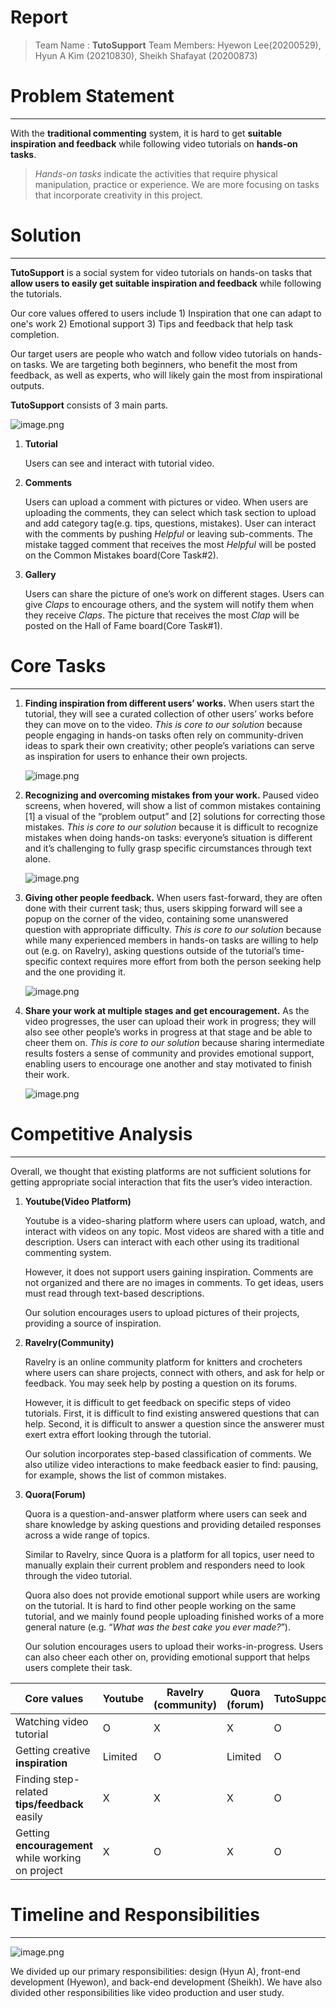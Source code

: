 # **Report**

> Team Name : **TutoSupport** 
> Team Members: Hyewon Lee(20200529), Hyun A Kim (20210830), Sheikh Shafayat (20200873)

# **Problem Statement**
---

With the **traditional commenting** system, it is hard to get **suitable inspiration and feedback** while following video tutorials on **hands-on tasks**.

> *Hands-on tasks* indicate the activities that require physical manipulation, practice or experience. We are more focusing on tasks that incorporate creativity in this project.

# **Solution**
---

**TutoSupport** is a social system for video tutorials on hands-on tasks that **allow users to easily get suitable inspiration and feedback** while following the tutorials.

Our core values offered to users include 1) Inspiration that one can adapt to one's work 2) Emotional support 3) Tips and feedback that help task completion.

Our target users are people who watch and follow video tutorials on hands-on tasks. We are targeting both beginners, who benefit the most from feedback, as well as experts, who will likely gain the most from inspirational outputs.

**TutoSupport** consists of 3 main parts.

![image.png](images/solution-sketch.png)

1. **Tutorial**
    
    Users can see and interact with tutorial video.
    
2. **Comments**
    
    Users can upload a comment with pictures or video. When users are uploading the comments, they can select which task section to upload and add category tag(e.g. tips, questions, mistakes). User can interact with the comments by pushing *Helpful* or leaving sub-comments. The mistake tagged comment that receives the most *Helpful* will be posted on the Common Mistakes board(Core Task#2).
    
3. **Gallery**
    
    Users can share the picture of one’s work on different stages. Users can give *Claps* to encourage others, and the system will notify them when they receive *Claps*. The picture that receives the most *Clap* will be posted on the Hall of Fame board(Core Task#1).
    

# **Core Tasks**
---

1. **Finding inspiration from different users’ works.** When users start the tutorial, they will see a curated collection of other users’ works before they can move on to the video. *This is core to our solution* because people engaging in hands-on tasks often rely on community-driven ideas to spark their own creativity; other people’s variations can serve as inspiration for users to enhance their own projects.

    ![image.png](images/core-task-1.png)
    
2. **Recognizing and overcoming mistakes from your work.** Paused video screens, when hovered, will show a list of common mistakes containing [1] a visual of the “problem output” and [2] solutions for correcting those mistakes. *This is core to our solution* because it is difficult to recognize mistakes when doing hands-on tasks: everyone’s situation is different and it’s challenging to fully grasp specific circumstances through text alone.
    
    ![image.png](images/core-task-2.png)
    
3. **Giving other people feedback.** When users fast-forward, they are often done with their current task; thus, users skipping forward will see a popup on the corner of the video, containing some unanswered question with appropriate difficulty. *This is core to our solution* because while many experienced members in hands-on tasks are willing to help out (e.g. on Ravelry), asking questions outside of the tutorial’s time-specific context requires more effort from both the person seeking help and the one providing it.
    
    ![image.png](images/core-task-3.png)
    
4. **Share your work at multiple stages and get encouragement.** As the video progresses, the user can upload their work in progress; they will also see other people’s works in progress at that stage and be able to cheer them on. *This is core to our solution* because sharing intermediate results fosters a sense of community and provides emotional support, enabling users to encourage one another and stay motivated to finish their work.
    
    ![image.png](images/core-task-4.png)
    

# **Competitive Analysis**
---

Overall, we thought that existing platforms are not sufficient solutions for getting appropriate social interaction that fits the user’s video interaction.

1. **Youtube(Video Platform)**
    
    Youtube is a video-sharing platform where users can upload, watch, and interact with videos on any topic. Most videos are shared with a title and description. Users can interact with each other using its traditional commenting system.
    
    However, it does not support users gaining inspiration. Comments are not organized and there are no images in comments. To get ideas, users must read through text-based descriptions.
    
    Our solution encourages users to upload pictures of their projects, providing a source of inspiration.
    
2. **Ravelry(Community)**
    
    Ravelry is an online community platform for knitters and crocheters where users can share projects, connect with others, and ask for help or feedback. You may seek help by posting a question on its forums.
    
    However, it is difficult to get feedback on specific steps of video tutorials. First, it is difficult to find existing answered questions that can help. Second, it is difficult to answer a question since the answerer must exert extra effort looking through the tutorial.
    
    Our solution incorporates step-based classification of comments. We also utilize video interactions to make feedback easier to find: pausing, for example, shows the list of common mistakes.
    
3. **Quora(Forum)**
    
    Quora is a question-and-answer platform where users can seek and share knowledge by asking questions and providing detailed responses across a wide range of topics.
    
    Similar to Ravelry, since Quora is a platform for all topics, user need to manually explain their current problem and responders need to look through the video tutorial.
    
    Quora also does not provide emotional support while users are working on the tutorial. It is hard to find other people working on the same tutorial, and we mainly found people uploading finished works of a more general nature (e.g. “*What was the best cake you ever made?*”).
    
    Our solution encourages users to upload their works-in-progress. Users can also cheer each other on, providing emotional support that helps users complete their task.
    

| Core values                                        | Youtube | Ravelry (community) | Quora (forum) | TutoSupport |
| -------------------------------------------------- | ------- | ------------------- | ------------- | ----------- |
| Watching video tutorial                            | O       | X                   | X             | O           |
| Getting creative **inspiration**                   | Limited | O                   | Limited       | O           |
| Finding step-related **tips/feedback** easily      | X       | X                   | X             | O           |
| Getting **encouragement** while working on project | X       | O                   | X             | O           |

# **Timeline and Responsibilities**
---

![image.png](images/timeline.png)

We divided up our primary responsibilities: design (Hyun A), front-end development (Hyewon), and back-end development (Sheikh). We have also divided other responsibilities like video production and user study.
